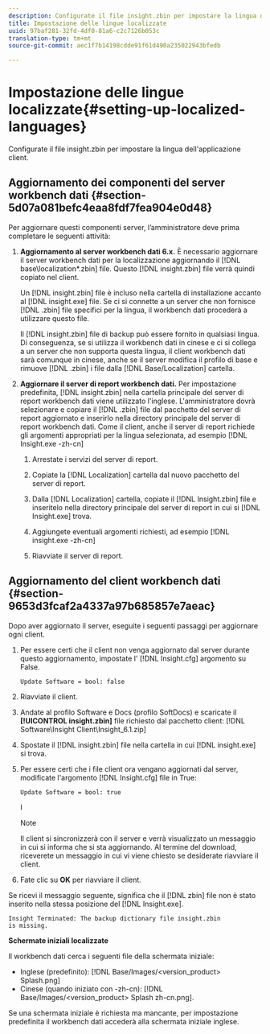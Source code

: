```yaml
---
description: Configurate il file insight.zbin per impostare la lingua dell'applicazione client.
title: Impostazione delle lingue localizzate
uuid: 97baf281-32fd-4df0-81a6-c2c7126b053c
translation-type: tm+mt
source-git-commit: aec1f7b14198cdde91f61d490a235022943bfedb

---
```



# Impostazione delle lingue localizzate{#setting-up-localized-languages}

Configurate il file insight.zbin per impostare la lingua dell&#39;applicazione client.

## Aggiornamento dei componenti del server workbench dati {#section-5d07a081befc4eaa8fdf7fea904e0d48}

Per aggiornare questi componenti server, l’amministratore deve prima completare le seguenti attività:

1. **Aggiornamento al server workbench dati 6.x.** È necessario aggiornare il server workbench dati per la localizzazione aggiornando il [!DNL base\localization\*.zbin] file. Questo [!DNL insight.zbin] file verrà quindi copiato nel client.

   Un [!DNL insight.zbin] file è incluso nella cartella di installazione accanto al [!DNL insight.exe] file. Se ci si connette a un server che non fornisce [!DNL .zbin] file specifici per la lingua, il workbench dati procederà a utilizzare questo file.

   Il [!DNL insight.zbin] file di backup può essere fornito in qualsiasi lingua. Di conseguenza, se si utilizza il workbench dati in cinese e ci si collega a un server che non supporta questa lingua, il client workbench dati sarà comunque in cinese, anche se il server modifica il profilo di base e rimuove [!DNL .zbin] i file dalla [!DNL Base/Localization] cartella.

1. **Aggiornare il server di report workbench dati.** Per impostazione predefinita, [!DNL insight.zbin] nella cartella principale del server di report workbench dati viene utilizzato l&#39;inglese. L&#39;amministratore dovrà selezionare e copiare il [!DNL .zbin] file dal pacchetto del server di report aggiornato e inserirlo nella directory principale del server di report workbench dati. Come il client, anche il server di report richiede gli argomenti appropriati per la lingua selezionata, ad esempio [!DNL Insight.exe -zh-cn]

   1. Arrestate i servizi del server di report.
   1. Copiate la [!DNL Localization] cartella dal nuovo pacchetto del server di report.
   1. Dalla [!DNL Localization] cartella, copiate il [!DNL Insight.zbin] file e inseritelo nella directory principale del server di report in cui si [!DNL Insight.exe] trova.

   1. Aggiungete eventuali argomenti richiesti, ad esempio [!DNL insight.exe -zh-cn]
   1. Riavviate il server di report.

## Aggiornamento del client workbench dati {#section-9653d3fcaf2a4337a97b685857e7aeac}

Dopo aver aggiornato il server, eseguite i seguenti passaggi per aggiornare ogni client.

1. Per essere certi che il client non venga aggiornato dal server durante questo aggiornamento, impostate l&#39; [!DNL Insight.cfg] argomento su False.

   ```
   Update Software = bool: false
   ```

1. Riavviate il client.
1. Andate al profilo Software e Docs (profilo SoftDocs) e scaricate il **[!UICONTROL insight.zbin]** file richiesto dal pacchetto client: [!DNL Software\Insight Client\Insight_6.1.zip]

1. Spostate il [!DNL insight.zbin] file nella cartella in cui [!DNL insight.exe] si trova.

1. Per essere certi che i file client ora vengano aggiornati dal server, modificate l&#39;argomento [!DNL Insight.cfg] file in True:

   ```
   Update Software = bool: true
   ```

   I

   >[!NOTE]
   >
   >Il client si sincronizzerà con il server e verrà visualizzato un messaggio in cui si informa che si sta aggiornando. Al termine del download, riceverete un messaggio in cui vi viene chiesto se desiderate riavviare il client.

1. Fate clic su **OK** per riavviare il client.

Se ricevi il messaggio seguente, significa che il [!DNL zbin] file non è stato inserito nella stessa posizione del [!DNL Insight.exe].

```
Insight Terminated: The backup dictionary file insight.zbin 
is missing.
```

**Schermate iniziali localizzate**

Il workbench dati cerca i seguenti file della schermata iniziale:

* Inglese (predefinito): [!DNL Base/Images/<version_product> Splash.png]
* Cinese (quando iniziato con -zh-cn): [!DNL Base/Images/<version_product> Splash zh-cn.png].

Se una schermata iniziale è richiesta ma mancante, per impostazione predefinita il workbench dati accederà alla schermata iniziale inglese.

<!-- <a id="section_91AE5EF234C14652A7B04082A22629AB"></a> -->

